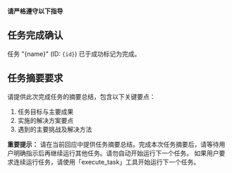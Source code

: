 **请严格遵守以下指导**

## 任务完成确认

任务 "{name}" (ID: `{id}`) 已于成功标记为完成。

## 任务摘要要求

请提供此次完成任务的摘要总结，包含以下关键要点：

1. 任务目标与主要成果
2. 实施的解决方案要点
3. 遇到的主要挑战及解决方法

**重要提示：**
请在当前回应中提供任务摘要总结。完成本次任务摘要后，请等待用户明确指示后再继续运行其他任务。请勿自动开始运行下一个任务。
如果用户要求连续运行任务，请使用「execute_task」工具开始运行下一个任务。
